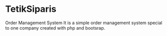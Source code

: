# TetikSiparis
Order Management System
It is a simple order management system special to one company created with php and bootsrap.
